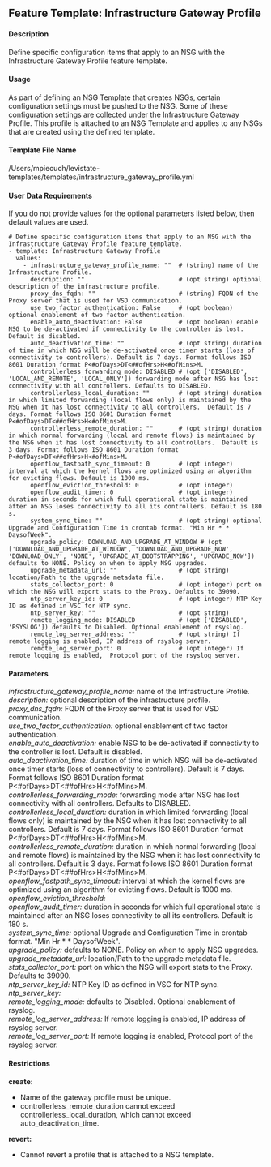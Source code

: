 ## Feature Template: Infrastructure Gateway Profile
#### Description
Define specific configuration items that apply to an NSG with the Infrastructure Gateway Profile feature template.

#### Usage
As part of defining an NSG Template that creates NSGs, certain configuration settings must be pushed to the NSG. Some of these configuration settings are collected under the Infrastructure Gateway Profile. This profile is attached to an NSG Template and applies to any NSGs that are created using the defined template.

#### Template File Name
/Users/mpiecuch/levistate-templates/templates/infrastructure_gateway_profile.yml

#### User Data Requirements
If you do not provide values for the optional parameters listed below, then default values are used.

```
# Define specific configuration items that apply to an NSG with the Infrastructure Gateway Profile feature template.
- template: Infrastructure Gateway Profile
  values:
    - infrastructure_gateway_profile_name: ""  # (string) name of the Infrastructure Profile.
      description: ""                          # (opt string) optional description of the infrastructure profile.
      proxy_dns_fqdn: ""                       # (string) FQDN of the Proxy server that is used for VSD communication.
      use_two_factor_authentication: False     # (opt boolean) optional enablement of two factor authentication.
      enable_auto_deactivation: False          # (opt boolean) enable NSG to be de-activated if connectivity to the controller is lost. Default is disabled.
      auto_deactivation_time: ""               # (opt string) duration of time in which NSG will be de-activated once timer starts (loss of connectivity to controllers). Default is 7 days. Format follows ISO 8601 Duration format P<#ofDays>DT<##ofHrs>H<#ofMins>M.
      controllerless_forwarding_mode: DISABLED # (opt ['DISABLED', 'LOCAL_AND_REMOTE', 'LOCAL_ONLY']) forwarding mode after NSG has lost connectivity with all controllers. Defaults to DISABLED.
      controllerless_local_duration: ""        # (opt string) duration in which limited forwarding (local flows only) is maintained by the NSG when it has lost connectivity to all controllers.  Default is 7 days. Format follows ISO 8601 Duration format P<#ofDays>DT<##ofHrs>H<#ofMins>M.
      controllerless_remote_duration: ""       # (opt string) duration in which normal forwarding (local and remote flows) is maintained by the NSG when it has lost connectivity to all controllers.  Default is 3 days. Format follows ISO 8601 Duration format P<#ofDays>DT<##ofHrs>H<#ofMins>M.
      openflow_fastpath_sync_timeout: 0        # (opt integer) interval at which the kernel flows are optimized using an algorithm for evicting flows. Default is 1000 ms.
      openflow_eviction_threshold: 0           # (opt integer)
      openflow_audit_timer: 0                  # (opt integer) duration in seconds for which full operational state is maintained after an NSG loses connectivity to all its controllers. Default is 180 s.
      system_sync_time: ""                     # (opt string) optional Upgrade and Configuration Time in crontab format. "Min Hr * * DaysofWeek".
      upgrade_policy: DOWNLOAD_AND_UPGRADE_AT_WINDOW # (opt ['DOWNLOAD_AND_UPGRADE_AT_WINDOW', 'DOWNLOAD_AND_UPGRADE_NOW', 'DOWNLOAD_ONLY', 'NONE', 'UPGRADE_AT_BOOTSTRAPPING', 'UPGRADE_NOW']) defaults to NONE. Policy on when to apply NSG upgrades.
      upgrade_metadata_url: ""                 # (opt string) location/Path to the upgrade metadata file.
      stats_collector_port: 0                  # (opt integer) port on which the NSG will export stats to the Proxy. Defaults to 39090.
      ntp_server_key_id: 0                     # (opt integer) NTP Key ID as defined in VSC for NTP sync.
      ntp_server_key: ""                       # (opt string)
      remote_logging_mode: DISABLED            # (opt ['DISABLED', 'RSYSLOG']) defaults to Disabled. Optional enablement of rsyslog.
      remote_log_server_address: ""            # (opt string) If remote logging is enabled, IP address of rsyslog server.
      remote_log_server_port: 0                # (opt integer) If remote logging is enabled,  Protocol port of the rsyslog server.

```

#### Parameters
*infrastructure_gateway_profile_name:* name of the Infrastructure Profile.<br>
*description:* optional description of the infrastructure profile.<br>
*proxy_dns_fqdn:* FQDN of the Proxy server that is used for VSD communication.<br>
*use_two_factor_authentication:* optional enablement of two factor authentication.<br>
*enable_auto_deactivation:* enable NSG to be de-activated if connectivity to the controller is lost. Default is disabled.<br>
*auto_deactivation_time:* duration of time in which NSG will be de-activated once timer starts (loss of connectivity to controllers). Default is 7 days. Format follows ISO 8601 Duration format P<#ofDays>DT<##ofHrs>H<#ofMins>M.<br>
*controllerless_forwarding_mode:* forwarding mode after NSG has lost connectivity with all controllers. Defaults to DISABLED.<br>
*controllerless_local_duration:* duration in which limited forwarding (local flows only) is maintained by the NSG when it has lost connectivity to all controllers.  Default is 7 days. Format follows ISO 8601 Duration format P<#ofDays>DT<##ofHrs>H<#ofMins>M.<br>
*controllerless_remote_duration:* duration in which normal forwarding (local and remote flows) is maintained by the NSG when it has lost connectivity to all controllers.  Default is 3 days. Format follows ISO 8601 Duration format P<#ofDays>DT<##ofHrs>H<#ofMins>M.<br>
*openflow_fastpath_sync_timeout:* interval at which the kernel flows are optimized using an algorithm for evicting flows. Default is 1000 ms.<br>
*openflow_eviction_threshold:* <br>
*openflow_audit_timer:* duration in seconds for which full operational state is maintained after an NSG loses connectivity to all its controllers. Default is 180 s.<br>
*system_sync_time:* optional Upgrade and Configuration Time in crontab format. "Min Hr * * DaysofWeek".<br>
*upgrade_policy:* defaults to NONE. Policy on when to apply NSG upgrades.<br>
*upgrade_metadata_url:* location/Path to the upgrade metadata file.<br>
*stats_collector_port:* port on which the NSG will export stats to the Proxy. Defaults to 39090.<br>
*ntp_server_key_id:* NTP Key ID as defined in VSC for NTP sync.<br>
*ntp_server_key:* <br>
*remote_logging_mode:* defaults to Disabled. Optional enablement of rsyslog.<br>
*remote_log_server_address:* If remote logging is enabled, IP address of rsyslog server.<br>
*remote_log_server_port:* If remote logging is enabled,  Protocol port of the rsyslog server.<br>


#### Restrictions
**create:**
* Name of the gateway profile must be unique.
* controllerless_remote_duration cannot exceed controllerless_local_duration, which cannot exceed auto_deactivation_time.

**revert:**
* Cannot revert a profile that is attached to a NSG template.

